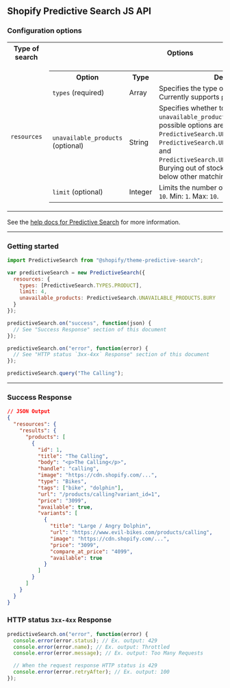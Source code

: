 ## Shopify Predictive Search JS API

### Configuration options

<table>
  <tr>
    <th width="30%">Type of search</th>
    <th>Options</th>
  </tr>
  <tr>
    <td><code>resources</code></td>
    <td>
      <table>
        <tr>
          <th width="30%">Option</th>
          <th>Type</th>
          <th>Description</th>
        </tr>
        <tr>
          <td><code>types</code> (required)</td>
          <td>Array</td>
          <td>Specifies the type of results requested. Currently supports <code>product</code> only.</td>
        </tr>
        <tr>
          <td><code>unavailable_products</code> (optional)</td>
          <td>String</td>
          <td>Specifies whether to display <code>unavailable_products</code> results. The three possible options are <code>PredictiveSearch.UNAVAILABLE_PRODUCTS.SHOW</code>, <code>PredictiveSearch.UNAVAILABLE_PRODUCTS.HIDE</code>, and <code>PredictiveSearch.UNAVAILABLE_PRODUCTS.BURY</code>. Burying out of stock products pushes them below other matching results.  Default: <code>show</code>.</td>
        </tr>
        <tr>
          <td><code>limit</code> (optional)</td>
          <td>Integer</td>
          <td>Limits the number of results returned. Default: <code>10</code>. Min:  <code>1</code>. Max: <code>10</code>.</td>
        </tr>
      </table>
    </td>
  </tr>
</table>

See the [help docs for Predictive Search](https://help.shopify.com/en/themes/development/predictive-search) for more information.

---

### Getting started

```javascript
import PredictiveSearch from "@shopify/theme-predictive-search";

var predictiveSearch = new PredictiveSearch({
  resources: {
    types: [PredictiveSearch.TYPES.PRODUCT],
    limit: 4,
    unavailable_products: PredictiveSearch.UNAVAILABLE_PRODUCTS.BURY
  }
});

predictiveSearch.on("success", function(json) {
  // See "Success Response" section of this document
});

predictiveSearch.on("error", function(error) {
  // See "HTTP status `3xx-4xx` Response" section of this document
});

predictiveSearch.query("The Calling");
```

---

### Success Response

```json
// JSON Output
{
  "resources": {
    "results": {
      "products": [
        {
          "id": 1,
          "title": "The Calling",
          "body": "<p>The Calling</p>",
          "handle": "calling",
          "image": "https://cdn.shopify.com/...",
          "type": "Bikes",
          "tags": ["bike", "dolphin"],
          "url": "/products/calling?variant_id=1",
          "price": "3099",
          "available": true,
          "variants": [
            {
              "title": "Large / Angry Dolphin",
              "url": "https://www.evil-bikes.com/products/calling",
              "image": "https://cdn.shopify.com/...",
              "price": "3099",
              "compare_at_price": "4099",
              "available": true
            }
          ]
        }
      ]
    }
  }
}
```

### HTTP status `3xx-4xx` Response

```js
predictiveSearch.on("error", function(error) {
  console.error(error.status); // Ex. output: 429
  console.error(error.name); // Ex. output: Throttled
  console.error(error.message); // Ex. output: Too Many Requests

  // When the request response HTTP status is 429
  console.error(error.retryAfter); // Ex. output: 100
});
```
